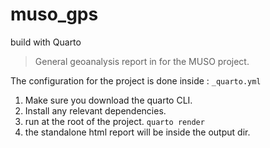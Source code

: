 # muso_gps

build with Quarto  

> General geoanalysis report in for the MUSO project.

The configuration for the project is done inside : `_quarto.yml`


1. Make sure you download the quarto CLI.
2. Install any relevant dependencies.
3. run at the root of the project. `quarto render`
4. the standalone html report will be inside the output dir.
